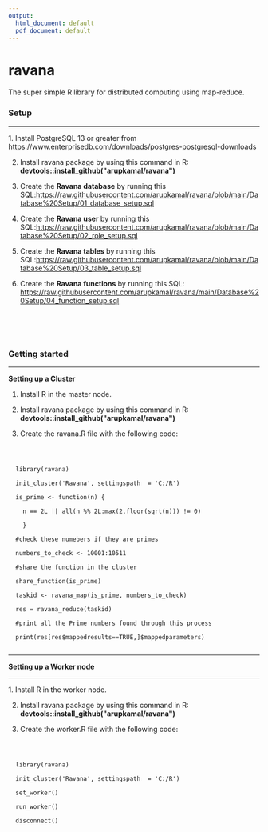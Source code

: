 ```yaml
---
output:
  html_document: default
  pdf_document: default
---
```

# ravana
  The super simple R library for distributed computing using map-reduce.
  
  
  
  <h3><b>Setup</b></h3>
  <hr>
  1. Install PostgreSQL 13 or greater from https://www.enterprisedb.com/downloads/postgres-postgresql-downloads
  
  2. Install ravana package by using this command in R:
     <b>devtools::install_github("arupkamal/ravana")</b>
  
  3. Create the <b>Ravana database</b> by running this SQL:https://raw.githubusercontent.com/arupkamal/ravana/blob/main/Database%20Setup/01_database_setup.sql
  
  3. Create the <b>Ravana user</b>   by running this SQL:https://raw.githubusercontent.com/arupkamal/ravana/blob/main/Database%20Setup/02_role_setup.sql
  
  4. Create the <b>Ravana tables</b> by running this SQL:https://raw.githubusercontent.com/arupkamal/ravana/blob/main/Database%20Setup/03_table_setup.sql
  
  5. Create the <b>Ravana functions</b> by running this SQL: https://raw.githubusercontent.com/arupkamal/ravana/main/Database%20Setup/04_function_setup.sql
  
  <br>
  <br>
  <br>

  <h3><b>Getting started</b></h3>
  <hr>
  <b>Setting up a Cluster</b>
  
  1. Install R in the master node. 
  
  2. Install ravana package by using this command in R:
     <b>devtools::install_github("arupkamal/ravana")</b>
     
  3. Create the ravana.R file with the following code:
  <code>
  <br>
  library(ravana)<br>
  init_cluster('Ravana', settingspath  = 'C:/R')<br>
  is_prime <- function(n) {<br>
    n == 2L || all(n %% 2L:max(2,floor(sqrt(n))) != 0)<br>
    }<br>
  #check these numebers if they are primes<br>
  numbers_to_check <- 10001:10511<br>
  #share the function in the cluster<br>
  share_function(is_prime)<br>
  taskid <- ravana_map(is_prime, numbers_to_check)<br>
  res = ravana_reduce(taskid)<br>
  #print all the Prime numbers found through this process<br>
  print(res[res$mappedresults==TRUE,]$mappedparameters)
  </code>
  
  <hr>
  
  <b>Setting up a Worker node</b>
  <hr>
  1. Install R in the worker node. 
  
  2. Install ravana package by using this command in R:
     <b>devtools::install_github("arupkamal/ravana")</b>
     
  3. Create the worker.R file with the following code:
  <code>
  <br>
  library(ravana)<br>
  init_cluster('Ravana', settingspath  = 'C:/R')<br>
  set_worker()<br>
  run_worker()<br>
  disconnect()
  </code>
  

